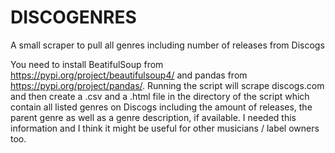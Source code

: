 # DISCOGENRES
A small scraper to pull all genres including number of releases from Discogs

You need to install BeatifulSoup from https://pypi.org/project/beautifulsoup4/ and pandas from https://pypi.org/project/pandas/.
Running the script will scrape discogs.com and then create a .csv and a .html file in the directory of the script which contain all listed genres on Discogs including the amount of releases, the parent genre as well as a genre description, if available. I needed this information and I think it might be useful for other musicians / label owners too.
